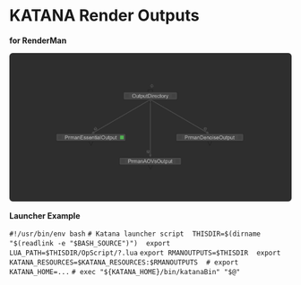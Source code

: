 # KATANA Render Outputs

**for RenderMan**


![alt text](./Doc/description.png)





**Launcher Example**

`#!/usr/bin/env bash`
`# Katana launcher script`
` `
`THISDIR=$(dirname "$(readlink -e "$BASH_SOURCE")")`
` `
`export LUA_PATH=$THISDIR/OpScript/?.lua`
`export RMANOUTPUTS=$THISDIR`
` `
`export KATANA_RESOURCES=$KATANA_RESOURCES:$RMANOUTPUTS`
` `
`# export KATANA_HOME=...`
`# exec "${KATANA_HOME}/bin/katanaBin" "$@"`
